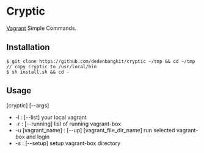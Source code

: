 # Cryptic
[Vagrant](https://github.com/hashicorp/vagrant) Simple Commands.

## Installation
```
$ git clone https://github.com/dedenbangkit/cryptic ~/tmp && cd ~/tmp
// copy cryptic to /usr/local/bin
$ sh install.sh && cd -
```

## Usage
[cryptic] [--args]
* -l : [--list] your local vagrant
* -r : [--running] list of running vagrant-box
* -u [vagrant_name] : [--up] [vagrant_file_dir_name] run selected vagrant-box and login 
* -s : [--setup] setup vagrant-box directory
